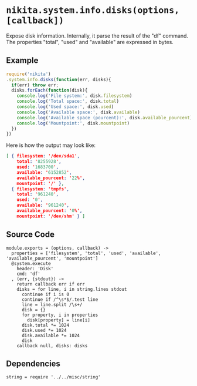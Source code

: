 
# `nikita.system.info.disks(options, [callback])`

Expose disk information. Internally, it parse the result of the "df" command. 
The properties "total", "used" and "available" are expressed in bytes.

## Example

```js
require('nikita')
.system.info.disks(function(err, disks){
  if(err) throw err;
  disks.forEach(function(disk){
    console.log('File system:', disk.filesystem)
    console.log('Total space:', disk.total)
    console.log('Used space:', disk.used)
    console.log('Available space:', disk.available)
    console.log('Available space (pourcent):', disk.available_pourcent)
    console.log('Mountpoint:', disk.mountpoint)
  })
})
```

Here is how the output may look like:

```json
[ { filesystem: '/dev/sda1',
    total: '8255928',
    used: '1683700',
    available: '6152852',
    available_pourcent: '22%',
    mountpoint: '/' },
  { filesystem: 'tmpfs',
    total: '961240',
    used: '0',
    available: '961240',
    available_pourcent: '0%',
    mountpoint: '/dev/shm' } ]
```

## Source Code

    module.exports = (options, callback) ->
      properties = ['filesystem', 'total', 'used', 'available', 'available_pourcent', 'mountpoint']
      @system.execute
        header: 'Disk'
        cmd: 'df'
      , (err, {stdout}) ->
        return callback err if err
        disks = for line, i in string.lines stdout
          continue if i is 0
          continue if /^\s*$/.test line
          line = line.split /\s+/
          disk = {}
          for property, i in properties
            disk[property] = line[i]
          disk.total *= 1024
          disk.used *= 1024
          disk.available *= 1024
          disk
        callback null, disks: disks

## Dependencies

    string = require '../../misc/string'
